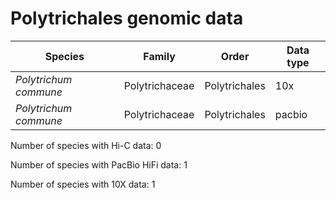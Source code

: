 # Polytrichales genomic data

| Species | Family | Order | Data type |
| -- | --- | --- | --- |
| *Polytrichum commune* | Polytrichaceae | Polytrichales | 10x |
| *Polytrichum commune* | Polytrichaceae | Polytrichales | pacbio |

Number of species with Hi-C data: 0

Number of species with PacBio HiFi data: 1

Number of species with 10X data: 1
